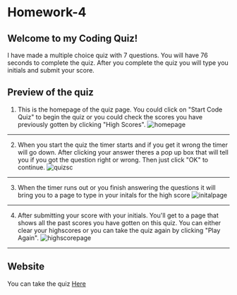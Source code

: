 # Homework-4

## Welcome to my Coding Quiz!
I have made a multiple choice quiz with 7 questions. You will have 76 seconds to complete the quiz. After you complete the quiz you will type you initials and submit your score. 

## Preview of the quiz 

1. This is the homepage of the quiz page. You could click on "Start Code Quiz" to begin the quiz or you could check the scores you have previously gotten by clicking "High Scores". 
![homepage]()
---
2. When you start the quiz the timer starts and if you get it wrong the timer will go down. After clicking your answer theres a pop up box that will tell you if you got the question right or wrong. Then just click "OK" to continue. 
![quizsc]()
---
3. When the timer runs out or you finish answering the questions it will bring you to a page to type in your initals for the high score 
![initalpage]()
---
4. After submitting your score with your initials. You'll get to a page that shows all the past scores you have gotten on this quiz. You can either clear your highscores or you can take the quiz again by clicking "Play Again".
![highscorepage]()
---
## Website
You can take the quiz [Here]()